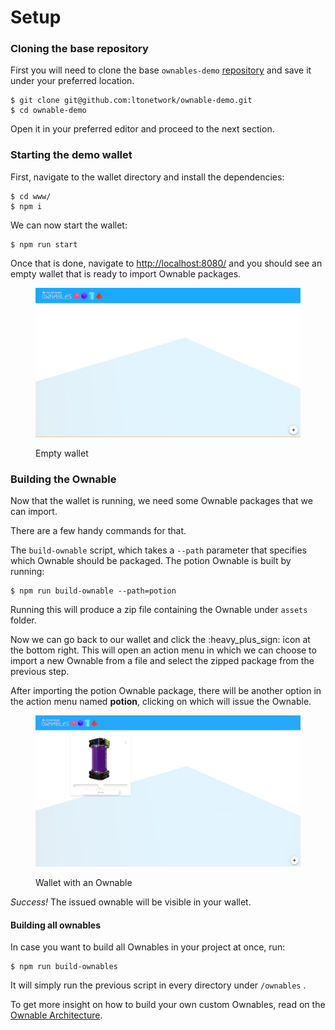 # Setup

### Cloning the base repository

First you will need to clone the base `ownables-demo` [repository](https://github.com/ltonetwork/ownable-demo) and save it under your preferred location.

```shell-session
$ git clone git@github.com:ltonetwork/ownable-demo.git
$ cd ownable-demo
```

Open it in your preferred editor and proceed to the next section.

### Starting the demo wallet

First, navigate to the wallet directory and install the dependencies:

```shell-session
$ cd www/
$ npm i
```

We can now start the wallet:

```shell-session
$ npm run start
```

Once that is done, navigate to [http://localhost:8080/](http://localhost:8080/) and you should see an empty wallet that is ready to import Ownable packages.

<figure><img src="../../.gitbook/assets/ownables_wallet_empty.jpg" alt=""><figcaption><p>Empty wallet</p></figcaption></figure>



### Building the Ownable

Now that the wallet is running, we need some Ownable packages that we can import.

There are a few handy commands for that.

The `build-ownable` script, which takes a `--path` parameter that specifies which Ownable should be packaged. The potion Ownable is built by running:

```shell-session
$ npm run build-ownable --path=potion
```

Running this will produce a zip file containing the Ownable under `assets` folder.

Now we can go back to our wallet and click the :heavy\_plus\_sign: icon at the bottom right. This will open an action menu in which we can choose to import a new Ownable from a file and select the zipped package from the previous step.

After importing the potion Ownable package, there will be another option in the action menu named **potion**, clicking on which will issue the Ownable.

<figure><img src="../../.gitbook/assets/ownables_wallet_initialized.png" alt=""><figcaption><p>Wallet with an Ownable</p></figcaption></figure>

_Success!_ The issued ownable will be visible in your wallet.

#### Building all ownables

In case you want to build all Ownables in your project at once, run:

```shell-session
$ npm run build-ownables
```

It will simply run the previous script in every directory under `/ownables` .

To get more insight on how to build your own custom Ownables, read on the [Ownable Architecture](ownable-architecture.md).
